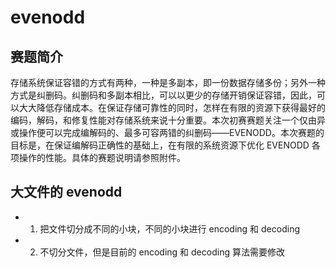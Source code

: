 # evenodd

## 赛题简介

存储系统保证容错的方式有两种，一种是多副本，即一份数据存储多份；另外一种方式是纠删码。纠删码和多副本相比，可以以更少的存储开销保证容错，因此，可以大大降低存储成本。在保证存储可靠性的同时，怎样在有限的资源下获得最好的编码，解码，和修复性能对存储系统来说十分重要。本次初赛赛题关注一个仅由异或操作便可以完成编解码的、最多可容两错的纠删码——EVENODD。本次赛题的目标是，在保证编解码正确性的基础上，在有限的系统资源下优化 EVENODD 各项操作的性能。具体的赛题说明请参照附件。


## 大文件的 evenodd

- 1. 把文件切分成不同的小块，不同的小块进行 encoding 和 decoding
- 2. 不切分文件，但是目前的 encoding 和 decoding 算法需要修改